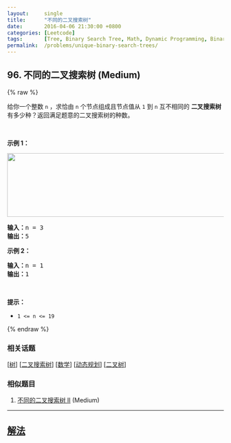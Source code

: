 ```yaml
---
layout:     single
title:      "不同的二叉搜索树"
date:       2016-04-06 21:30:00 +0800
categories: [Leetcode]
tags:       [Tree, Binary Search Tree, Math, Dynamic Programming, Binary Tree]
permalink:  /problems/unique-binary-search-trees/
---
```


## 96. 不同的二叉搜索树 (Medium)

{% raw %}

<p>给你一个整数 <code>n</code> ，求恰由 <code>n</code> 个节点组成且节点值从 <code>1</code> 到 <code>n</code> 互不相同的 <strong>二叉搜索树</strong> 有多少种？返回满足题意的二叉搜索树的种数。</p>

<p> </p>

<p><strong>示例 1：</strong></p>
<img alt="" src="https://assets.leetcode.com/uploads/2021/01/18/uniquebstn3.jpg" style="width: 600px; height: 148px;" />
<pre>
<strong>输入：</strong>n = 3
<strong>输出：</strong>5
</pre>

<p><strong>示例 2：</strong></p>

<pre>
<strong>输入：</strong>n = 1
<strong>输出：</strong>1
</pre>

<p> </p>

<p><strong>提示：</strong></p>

<ul>
	<li><code>1 <= n <= 19</code></li>
</ul>

{% endraw %}

### 相关话题
  [[树](https://github.com/openset/leetcode/tree/master/tag/tree/README.md)]
  [[二叉搜索树](https://github.com/openset/leetcode/tree/master/tag/binary-search-tree/README.md)]
  [[数学](https://github.com/openset/leetcode/tree/master/tag/math/README.md)]
  [[动态规划](https://github.com/openset/leetcode/tree/master/tag/dynamic-programming/README.md)]
  [[二叉树](https://github.com/openset/leetcode/tree/master/tag/binary-tree/README.md)]

### 相似题目
  1. [不同的二叉搜索树 II](/problems/unique-binary-search-trees-ii) (Medium)

---

## [解法](https://github.com/openset/leetcode/tree/master/problems/unique-binary-search-trees)
